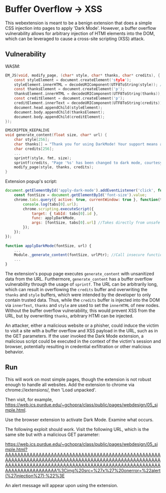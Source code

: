 # Buffer Overflow -> XSS

This webextension is meant to be a benign extension that does a simple CSS injection into pages to apply 'Dark Mode'. However, a buffer overflow vulnerability allows for arbitrary injection of HTMl elements into the DOM, which can be leveraged to cause a cross-site scripting (XSS) attack.

## Vulnerability

WASM:
```c
EM_JS(void, modify_page, (char* style, char* thanks, char* credits), {
    const styleElement = document.createElement('style');
    styleElement.innerHTML = decodeURIComponent(UTF8ToString(style)); //Buffer overflow can overwrite innerHTML content, but style tags don't support child nodes
    const thanksElement = document.createElement('p');
    thanksElement.innerHTML = decodeURIComponent(UTF8ToString(thanks));  //Buffer overflow can overwrite innerHTML content
    const creditElement = document.createElement('p');
    creditElement.innerText = decodeURIComponent(UTF8ToString(credits)); //Uses innerText, can't inject HTMl content here
    document.head.appendChild(styleElement);
    document.body.appendChild(thanksElement);
    document.body.appendChild(creditElement);
});

EMSCRIPTEN_KEEPALIVE
void generate_content(float size, char* url) {
    char style[256];
    char thanks[] = "Thank you for using DarkMode! Your support means a lot to us. If you can, consider donating at https://www.very-fake-site.com";
    char credits[256];
    ...
    sprintf(style, fmt, size);
    sprintf(credits, "Page '%s' has been changed to dark mode, courtesy of DarkMode.", url); //No bounds checking, buffer overflow
    modify_page(style, thanks, credits); 
}
```

Extension popup's script:
```javascript
document.getElementById('apply-dark-mode').addEventListener('click', function() {
    const fontSize = document.getElementById('font-size').value;
    chrome.tabs.query({ active: true, currentWindow: true }, function(tabs) {
        console.log(tabs[0].url);
        chrome.scripting.executeScript({
            target: { tabId: tabs[0].id },
            func: applyDarkMode,
            args: [fontSize, tabs[0].url] //Takes directly from unsafe data sink, the URL
        });
    });
});
  
function applyDarkMode(fontSize, url) {
    ...
    Module._generate_content(fontSize, urlPtr); //Call insecure function with untrusted content
    ...
}
```

The extension's popup page executes `generate_content` with unsanitized data from the URL. Furthermore, `generate_content` has a buffer overflow vulnerability through the usage of `sprintf`. The URL can be arbitrarily long, which can result in overflowing the `credits` buffer and overwriting the `thanks` and `style` buffers, which were intended by the developer to only contain trusted data. Thus, while the `credits` buffer is injected into the DOM via `innerText`, `thanks` and `style` are used to set the `innerHTML` of new nodes. Without the buffer overflow vulnerability, this would prevent XSS from the URL, but by overwriting `thanks`, arbitrary HTMl can be injected.

An attacker, either a malicious website or a phisher, could induce the victim to visit a site with a buffer overflow and XSS payload in the URL, such as in the GET parameters. If the user invoked the Dark Mode extension, a malicious script could be executed in the context of the victim's session and browser, potentially resulting in credential exfiltration or other malicious behavior.

## Run
This will work on most simple pages, though the extension is not robust enough to handle all websites. Add the extension to chrome via chrome://extensions/, then 'Load unpacked'.

Then visit, for example, https://web.ics.purdue.edu/~gchopra/class/public/pages/webdesign/05_simple.html.

Use the browser extension to activate Dark Mode. Examine what occurs.

The following exploit should work. Visit the following URL, which is the same site but with a malicious GET parameter:

https://web.ics.purdue.edu/~gchopra/class/public/pages/webdesign/05_simple.html?AAAAAAAAAAAAAAAAAAAAAAAAAAAAAAAAAAAAAAAAAAAAAAAAAAAAAAAAAAAAAAAAAAAAAAAAAAAAAAAAAAAAAAAAAAAAAAAAAAAAAAAAAAAAAAAAAAAAAAAAAAAAAAAAAAAAAAAAAAAAAAAAAAAAAAAAAAAAAAAAAAAAAAAAAA%3Cimg%20src=%27x%27%20onerror=%22alert(%27injection%27);%22%3E

An alert message will appear upon using the extension.

